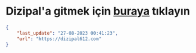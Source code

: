 # Dizipal'a gitmek için [buraya](https://dizipal612.com) tıklayın
    
```json
{
    "last_update": "27-08-2023 00:41:23",
    "url": "https://dizipal612.com"
}
```